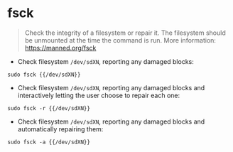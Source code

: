 # fsck

> Check the integrity of a filesystem or repair it. The filesystem should be unmounted at the time the command is run.
> More information: <https://manned.org/fsck>

- Check filesystem `/dev/sdXN`, reporting any damaged blocks:

`sudo fsck {{/dev/sdXN}}`

- Check filesystem `/dev/sdXN`, reporting any damaged blocks and interactively letting the user choose to repair each one:

`sudo fsck -r {{/dev/sdXN}}`

- Check filesystem `/dev/sdXN`, reporting any damaged blocks and automatically repairing them:

`sudo fsck -a {{/dev/sdXN}}`
